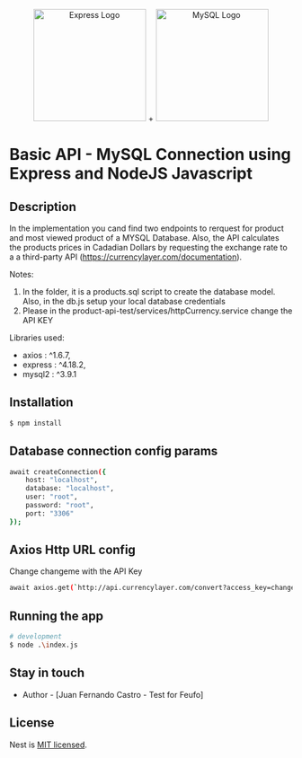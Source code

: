 <p align="center">
  <a href="https://expressjs.com/images/express-facebook-share.png" target="blank"><img src="https://expressjs.com/images/express-facebook-share.png" width="200" alt="Express Logo" /></a> +
  <a href="https://www.mysql.com/" target="blank"><img src="https://d1.awsstatic.com/asset-repository/products/amazon-rds/1024px-MySQL.ff87215b43fd7292af172e2a5d9b844217262571.png" width="200" alt="MySQL Logo" /></a>
</p>

<p align="center">
  <h1>Basic API - MySQL Connection using Express and NodeJS Javascript</h1>
</p>


## Description

In the implementation you cand find two endpoints to rerquest for product and most viewed product of a MYSQL Database. Also, the API calculates the products prices in Cadadian Dollars by requesting the exchange rate to a a third-party API (https://currencylayer.com/documentation).

Notes:
1. In the folder, it is a products.sql script to create the database model. Also, in the db.js setup your local database credentials
2. Please in the product-api-test/services/httpCurrency.service  change the API KEY 

Libraries used:
  - axios : ^1.6.7,
  - express : ^4.18.2,
  - mysql2 : ^3.9.1

## Installation

```bash
$ npm install
```
## Database connection config params
```bash
await createConnection({
    host: "localhost",
    database: "localhost",
    user: "root",
    password: "root",
    port: "3306"
});
```

## Axios Http URL config

Change changeme with the API Key
```bash
await axios.get(`http://api.currencylayer.com/convert?access_key=changeme&from=USD&to=CAD&amount=1`);
```

## Running the app

```bash
# development
$ node .\index.js

```
## Stay in touch

- Author - [Juan Fernando Castro - Test for Feufo]

## License

Nest is [MIT licensed](LICENSE).
